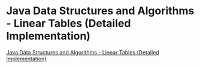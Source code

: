 # Java Data Structures and Algorithms - Linear Tables (Detailed Implementation)
[Java Data Structures and Algorithms - Linear Tables (Detailed Implementation)](https://aiwithcloud.com/2022/09/19/java_data_structures_and_algorithms___linear_tables_detailed_implementation/)